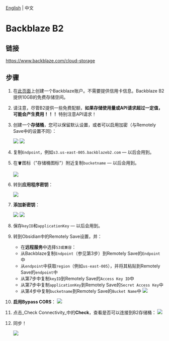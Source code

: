 <!---
说明：GitHub Copilot 翻译
--->
[English](/docs/remote_services/s3_backblaze_b2/README.md) | 中文

# Backblaze B2

## 链接

https://www.backblaze.com/cloud-storage

## 步骤

1. 在[此页面](https://www.backblaze.com/cloud-storage)上创建一个Backblaze账户。不需要提供信用卡信息。Backblaze B2提供10GB的免费存储空间。

2. 请注意，尽管B2提供一些免费配额，**如果存储使用量或API请求超过一定值，可能会产生费用！！！** 特别注意API请求！

3. 创建一个**存储桶**，您可以保留默认设置，或者可以启用加密（与Remotely Save中的设置不同）：

   ![](./s3_backblaze_b2-1-bucket.png)
   ![](./s3_backblaze_b2-2-create_bucket.png)

4. 复制`Endpoint`，例如`s3.us-east-005.backblazeb2.com` — 以后会用到。

5. 在🪣图标（"存储桶图标"）附近复制`bucketname` — 以后会用到。

   ![](./s3_backblaze_b2-3-copy.png)

6. 转到**应用程序密钥**：

   ![](./s3_backblaze_b2-4-app_keys.png)

7. **添加新密钥**：

   ![](./s3_backblaze_b2-5-add_new_app_keys.png)
   ![](./s3_backblaze_b2-6-app_keys_copy.png)

8. 保存`keyID`和`applicationKey` — 以后会用到。

9. 转到Obsidian中的Remotely Save设置，并：

   - 在**远程服务**中选择`S3或兼容`：
   - 从Backblaze复制`Endpoint`（参见第3步）到Remotely Save的`Endpoint`中
   - 从`endpoint`中获取`region`（例如`us-east-005`），并将其粘贴到Remotely Save的`endpoint`中
   - 从第7步中复制`keyID`到Remotely Save的`Access Key ID`中
   - 从第7步中复制`applicationKey`到Remotely Save的`Secret Access Key`中
   - 从第4步中复制`bucketname`到Remotely Save的`Bucket Name`中
     ![](./s3_backblaze_b2-7-copy_paste.png)

10. **启用Bypass CORS**：
    ![](./s3_backblaze_b2-8-cors.png)

11. 点击_Check Connectivity_中的**Check**，查看是否可以连接到B2存储桶：
    ![](./s3_backblaze_b2-9-check_connectionpng.png)

12. 同步！

    ![](./s3_backblaze_b2-10-sync.png)
